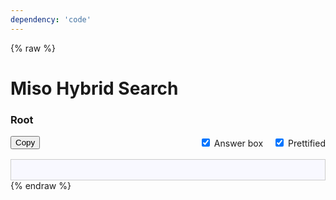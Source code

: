 ```yaml
---
dependency: 'code'
---
```


{% raw %}
<style>
main .container {
  padding: 2rem;
}
.controls {
  display: flex;
  justify-content: space-between;
  align-items: center;
  gap: 1rem;
}
.spacing {
  flex: 1;
}
.code {
  margin-top: 1rem;
  padding: 1rem;
  white-space: pre;
  overflow-x: auto;
  border: 1px solid #ccc;
  background: #f8f8ff;
}
.form-switch * {
  cursor: pointer !important;
}
</style>
<h1 class="hero-title">Miso Hybrid Search</h1>
<div class="container">
  <h3>Root</h3>
  <div class="controls">
    <button type="button" class="btn btn-outline-secondary" id="copy-btn">Copy</button>
    <div class="spacing"></div>
    <div class="form-check form-switch">
      <input class="form-check-input" checked type="checkbox" id="answerbox-check">
      <label class="form-check-label" for="answerbox-check">Answer box</label>
    </div>
    <div class="form-check form-switch">
      <input class="form-check-input" checked type="checkbox" id="prettified-check">
      <label class="form-check-label" for="prettified-check">Prettified</label>
    </div>
  </div>
  <div class="code"><code id="root"></code></div>
</div>
<script>
const { prettify, minify } = window.htmlfy;
const codeElement = document.querySelector('#root');
const prettifiedCheckbox = document.querySelector('#prettified-check');
const answerboxCheckbox = document.querySelector('#answerbox-check');
function renderTemplates() {
  const answerBox = answerboxCheckbox.checked;
  const prettified = prettifiedCheckbox.checked;
  let html = window.MisoClient.ui.defaults.hybridSearch.templates.root({ answerBox });
  html = minify(html).trim();
  if (prettified) {
    html = prettify(html);
  }
  codeElement.textContent = html;
  console.log(html);
}
function copy() {
  const range = document.createRange();
  range.selectNode(codeElement);
  window.getSelection().removeAllRanges();
  window.getSelection().addRange(range);
  document.execCommand('copy');
  window.getSelection().removeAllRanges();
}
document.querySelector('#copy-btn').addEventListener('click', copy);
prettifiedCheckbox.addEventListener('change', renderTemplates);
answerboxCheckbox.addEventListener('change', renderTemplates);
const misocmd = window.misocmd || (window.misocmd = []);
misocmd.push(renderTemplates);
</script>
{% endraw %}
